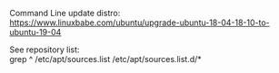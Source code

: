 
Command Line update distro:  
https://www.linuxbabe.com/ubuntu/upgrade-ubuntu-18-04-18-10-to-ubuntu-19-04

See repository list:  
grep ^ /etc/apt/sources.list /etc/apt/sources.list.d/*
